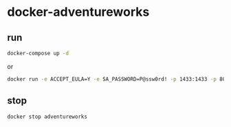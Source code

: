 # docker-adventureworks

## run

```cmd
docker-compose up -d
```

or

```cmd
docker run -e ACCEPT_EULA=Y -e SA_PASSWORD=P@ssw0rd! -p 1433:1433 -p 8080:8080 -d nuitsjp/adventureworks:latest
```

## stop

```cmd
docker stop adventureworks
```
